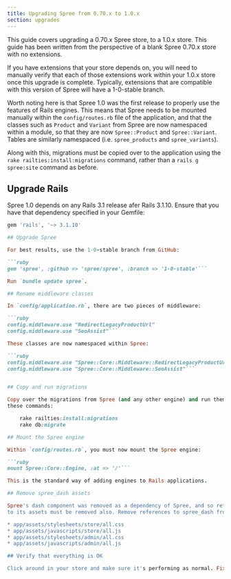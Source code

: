 ```yaml
---
title: Upgrading Spree from 0.70.x to 1.0.x
section: upgrades
---
```


This guide covers upgrading a 0.70.x Spree store, to a 1.0.x store. This
guide has been written from the perspective of a blank Spree 0.70.x store with
no extensions.

If you have extensions that your store depends on, you will need to manually
verify that each of those extensions work within your 1.0.x store once this
upgrade is complete. Typically, extensions that are compatible with this
version of Spree will have a 1-0-stable branch.

Worth noting here is that Spree 1.0 was the first release to properly use the
features of Rails engines. This means that Spree needs to be mounted manually
within the `config/routes.rb` file of the application, and that the classes
such as `Product` and `Variant` from Spree are now namespaced within a module,
so that they are now `Spree::Product` and `Spree::Variant`. Tables are
similarly namespaced (i.e. `spree_products` and `spree_variants`).

Along with this, migrations must be copied over to the application using the
`rake railties:install:migrations` command, rather than a `rails g spree:site`
command as before.

## Upgrade Rails

Spree 1.0 depends on any Rails 3.1 release afer Rails 3.1.10. Ensure that you have that dependency specified in your Gemfile:

```ruby
gem 'rails', '~> 3.1.10'

## Upgrade Spree

For best results, use the 1-0-stable branch from GitHub:

```ruby
gem 'spree', :github => 'spree/spree', :branch => '1-0-stable'```

Run `bundle update spree`. 

## Rename middleware classes

In `config/application.rb`, there are two pieces of middleware:

```ruby
config.middleware.use "RedirectLegacyProductUrl"
config.middleware.use "SeoAssist"```

These classes are now namespaced within Spree:

```ruby
config.middleware.use "Spree::Core::Middleware::RedirectLegacyProductUrl"
config.middleware.use "Spree::Core::Middleware::SeoAssist"```


## Copy and run migrations

Copy over the migrations from Spree (and any other engine) and run them using
these commands:

    rake railties:install:migrations
    rake db:migrate

## Mount the Spree engine

Within `config/routes.rb`, you must now mount the Spree engine:

```ruby
mount Spree::Core::Engine, :at => '/'```

This is the standard way of adding engines to Rails applications.

## Remove spree_dash assets

Spree's dash component was removed as a dependency of Spree, and so references
to its assets must be removed also. Remove references to spree_dash from:

* app/assets/stylesheets/store/all.css
* app/assets/javascripts/store/all.js
* app/assets/stylesheets/admin/all.css
* app/assets/javascripts/admin/all.js

## Verify that everything is OK

Click around in your store and make sure it's performing as normal. Fix any deprecation warnings you see.